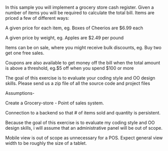 In this sample you will implement a grocery store cash register. Given a number of items you will be required to calculate the total bill. Items are priced a few of different ways:

A given price for each item, eg. Boxes of Cheerios are $6.99 each

A given price by weight, eg. Apples are $2.49 per pound

Items can be on sale, where you might receive bulk discounts, eg. Buy two get one free sales.

Coupons are also available to get money off the bill when the total amount is above a threshold, eg.$5 off when you spend $100 or more

The goal of this exercise is to evaluate your coding style and OO design skills. Please send us a zip file of all the source code and project files


Assumptions-

Create a Grocery-store - Point of sales system.

Connection to a backend so that # of items sold and quantity is persistent.

Because the goal of this exercise is to evaluate my coding style and OO design skills, i will assume that an administrative panel will be out of scope.

Mobile view is out of scope as unnecessary for a POS. Expect general view width to be roughly the size of a tablet.